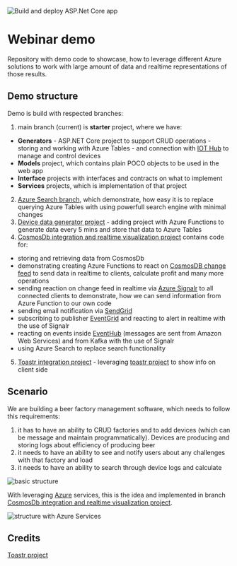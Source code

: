 ![Build and deploy ASP.Net Core app](https://github.com/bovrhovn/webinar-lambda/workflows/Build%20and%20deploy%20ASP.Net%20Core%20app%20to%20Azure%20Web%20App%20-%20lambada-generator/badge.svg)

# Webinar demo

Repository with demo code to showcase, how to leverage different Azure solutions to work with large amount of data and realtime representations of those results.

## Demo structure

Demo is build with respected branches:
1. main branch (current) is **starter** project, where we have:
- **Generators** - ASP.NET Core project to support CRUD operations - storing and working with Azure Tables - and connection with [IOT Hub](https://azure.microsoft.com/en-us/services/iot-hub/) to manage and control devices
- **Models** project, which contains plain POCO objects to be used in the web app
- **Interface** projects with interfaces and contracts on what to implement
- **Services** projects, which is implementation of that project
2. [Azure Search branch](https://github.com/bovrhovn/webinar-lambda/tree/azure-search-functionality), which demonstrate, how easy it is to replace querying Azure Tables with using powerfull search engine with minimal changes
3. [Device data generator project](https://github.com/bovrhovn/webinar-lambda/tree/device-data-generate) - adding project with Azure Functions to generate data every 5 mins and store that data to Azure Tables
4. [CosmosDb integration and realtime visualization project](https://github.com/bovrhovn/webinar-lambda/tree/cosmodb-event-hub) contains code for:
- storing and retrieving data from CosmosDb
- demonstrating creating Azure Functions to react on [CosmosDB change feed](https://docs.microsoft.com/en-us/azure/cosmos-db/change-feed) to send data in realtime to clients, calculate profit and many more operations
- sending reaction on change feed in realtime via [Azure Signalr](https://azure.microsoft.com/en-us/services/signalr-service/) to all connected clients to demonstrate, how we can send information from Azure Function to our own code
- sending email notification via [SendGrid](https://sendgrid.com/)
- subscribing to publisher [EventGrid](https://azure.microsoft.com/en-us/services/event-grid/) and reacting to alert in realtime with the use of Signalr
- reacting on events inside [EventHub](https://azure.microsoft.com/en-us/services/event-hubs/) (messages are sent from Amazon Web Services) and from Kafka with the use of Signalr
- using Azure Search to replace search functionality
5. [Toastr integration project](https://github.com/bovrhovn/webinar-lambda/tree/toastplusplus) - leveraging [toastr project](https://github.com/CodeSeven/toastr) to show info on client side

## Scenario

We are building a beer factory management software, which needs to follow this requirements:
1. it has to have an ability to CRUD factories and to add devices (which can be message and maintain programmatically). Devices are producing and storing logs about efficiency of producing beer
2. it needs to have an ability to see and notify users about any challenges with that factory and load
3. it needs to have an ability to search through device logs and calculate 

![basic structure](https://csacoresettings.blob.core.windows.net/public/beer-factory-v1.png)

With leveraging [Azure](https://azure.com) services, this is the idea and implemented in branch [CosmosDb integration and realtime visualization project](https://github.com/bovrhovn/webinar-lambda/tree/cosmodb-event-hub).

![structure with Azure Services](https://csacoresettings.blob.core.windows.net/public/beer-factory-v3.png)

## Credits

[Toastr project](https://github.com/CodeSeven/toastr)
